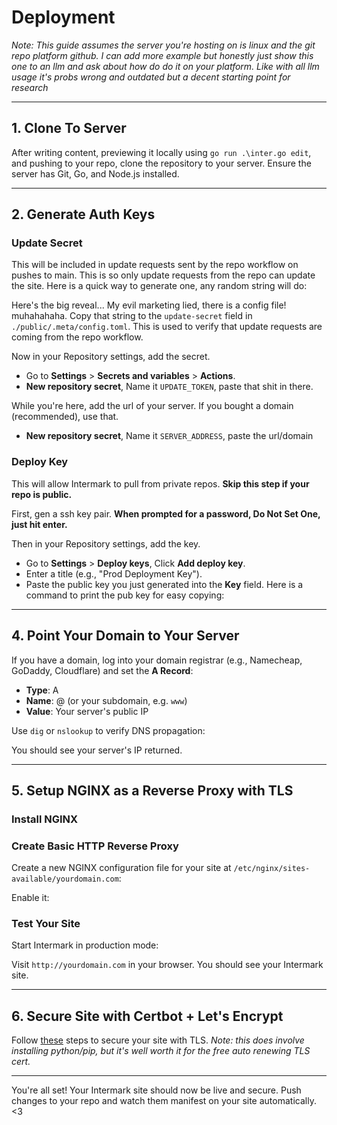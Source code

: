 # Deployment

_Note: This guide assumes the server you're hosting on is linux and the git repo platform github. I can add more example but honestly just show this one to an llm and ask about how do do it on your platform. Like with all llm usage it's probs wrong and outdated but a decent starting point for research_

---

## 1. Clone To Server

After writing content, previewing it locally using `go run .\inter.go edit`, and pushing to your repo, clone the repository to your server. Ensure the server has Git, Go, and Node.js installed.

---

## 2. Generate Auth Keys

### Update Secret

This will be included in update requests sent by the repo workflow on pushes to main. This is so only update requests from the repo can update the site. Here is a quick way to generate one, any random string will do:

<div id="secret_gen"></div>

Here's the big reveal... My evil marketing lied, there is a config file! muhahahaha. Copy that string to the `update-secret` field in `./public/.meta/config.toml`. This is used to verify that update requests are coming from the repo workflow.

Now in your Repository settings, add the secret.

- Go to **Settings** > **Secrets and variables** > **Actions**.
- **New repository secret**, Name it `UPDATE_TOKEN`, paste that shit in there.

While you're here, add the url of your server. If you bought a domain (recommended), use that.

- **New repository secret**, Name it `SERVER_ADDRESS`, paste the url/domain

### Deploy Key

This will allow Intermark to pull from private repos. **Skip this step if your repo is public.**

First, gen a ssh key pair. **When prompted for a password, Do Not Set One, just hit enter.**

<div id="ssh_gen"></div>

Then in your Repository settings, add the key.

- Go to **Settings** > **Deploy keys**, Click **Add deploy key**.
- Enter a title (e.g., "Prod Deployment Key").
- Paste the public key you just generated into the **Key** field. Here is a command to print the pub key for easy copying:

<div id="ssh_copy"></div>

---

## 4. Point Your Domain to Your Server

If you have a domain, log into your domain registrar (e.g., Namecheap, GoDaddy, Cloudflare) and set the **A Record**:

- **Type**: A
- **Name**: @ (or your subdomain, e.g. `www`)
- **Value**: Your server's public IP

Use `dig` or `nslookup` to verify DNS propagation:

<div id="dns_check"></div>

You should see your server's IP returned.

---

## 5. Setup NGINX as a Reverse Proxy with TLS

### Install NGINX

<div id="nginx_1_install"></div>
<div id="nginx_2_install"></div>

### Create Basic HTTP Reverse Proxy

Create a new NGINX configuration file for your site at `/etc/nginx/sites-available/yourdomain.com`:

<div id="nginx_config"></div>

Enable it:

<div id="nginx_1_enable"></div>
<div id="nginx_2_enable"></div>

### Test Your Site

Start Intermark in production mode:

<div id="edit_mode"></div>

Visit `http://yourdomain.com` in your browser. You should see your Intermark site.

---

## 6. Secure Site with Certbot + Let's Encrypt

Follow [these](https://certbot.eff.org/instructions?ws=nginx&os=pip) steps to secure your site with TLS. _Note: this does involve installing python/pip, but it's well worth it for the free auto renewing TLS cert._

---

You're all set! Your Intermark site should now be live and secure. Push changes to your repo and watch them manifest on your site automatically. <3

<script>
  window.addEventListener('load', () => {
    const nginx_config =
`server {
    listen 80;
    server_name yourdomain.com www.yourdomain.com;

    location / {
        proxy_pass http://127.0.0.1:9292;
        proxy_set_header Host $host;
        proxy_set_header X-Real-IP $remote_addr;
        proxy_set_header X-Forwarded-For $proxy_add_x_forwarded_for;
        proxy_set_header X-Forwarded-Proto $scheme;
    }
}`;

    codeBlock('secret_gen', 'openssl rand -base64 32', 'sh');
    codeBlock('ssh_gen', 'ssh-keygen -t ed25519 -f ~/.ssh/id_ed25519_intermark', 'sh');
    codeBlock('ssh_copy', 'cat ~/.ssh/id_ed25519_intermark.pub', 'sh');
    codeBlock('dns_check', 'dig +short yourdomain.com', 'sh');
    codeBlock('nginx_1_install', `sudo apt update`, 'sh');
    codeBlock('nginx_2_install', `sudo apt install nginx`, 'sh');
    codeBlock('nginx_1_enable', `sudo ln -s /etc/nginx/sites-available/yourdomain.com /etc/nginx/sites-enabled/`, 'sh');
    codeBlock('nginx_2_enable', `sudo nginx -t && sudo systemctl reload nginx`, 'sh');
    codeBlock('nginx_config', nginx_config, 'nginx');
    codeBlock('edit_mode', `go run ./inter.go prod`, 'sh');
  });
</script>
